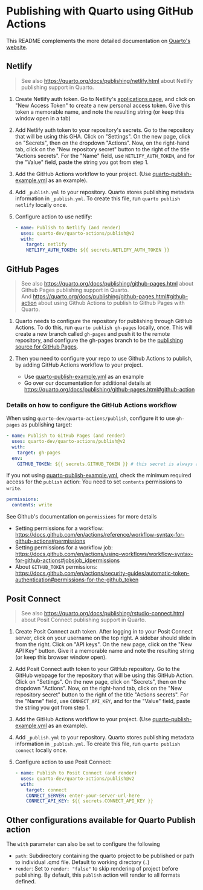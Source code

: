 
# Publishing with Quarto using GitHub Actions

This README complements the more detailed documentation on [Quarto's website](https://quarto.org/docs/publishing/).

## Netlify 

> See also <https://quarto.org/docs/publishing/netlify.html> about Netlify publishing support in Quarto.

1. Create Netlify auth token. Go to Netlify's [applications page](https://app.netlify.com/user/applications), and click on "New Access Token" to create a new personal access token.
Give this token a memorable name, and note the resulting string (or keep this window open in a tab)

2. Add Netlify auth token to your repository's secrets. Go to the repository that will be using this GHA. Click on "Settings". On the new page, click on "Secrets", then on the dropdown "Actions". Now, on the right-hand tab, click on the "New repository secret" button to the right of the title "Actions secrets". For the "Name" field, use `NETLIFY_AUTH_TOKEN`, and for the "Value" field, paste the string you got from step 1.

3. Add the GitHub Actions workflow to your project. (Use [quarto-publish-example.yml](../examples/quarto-publish-example.yml) as an example).

4. Add `_publish.yml` to your repository. Quarto stores publishing metadata information in `_publish.yml`. To create this file, run `quarto publish netlify` locally once.

5. Configure action to use netlify:
   
   ```yaml
   - name: Publish to Netlify (and render)
     uses: quarto-dev/quarto-actions/publish@v2
     with:
       target: netlify
       NETLIFY_AUTH_TOKEN: ${{ secrets.NETLIFY_AUTH_TOKEN }}
   ```

## GitHub Pages

> See also <https://quarto.org/docs/publishing/github-pages.html> about Github Pages publishing support in Quarto.  
> And <https://quarto.org/docs/publishing/github-pages.html#github-action> about using Github Actions to publish to Github Pages with Quarto.

1. Quarto needs to configure the repository for publishing through GitHub Actions. To do this, run `quarto publish gh-pages` locally, once. This will create a new branch called `gh-pages` and push it to the remote repository, and configure the gh-pages branch to be the [publishing source for GitHub Pages](https://quarto.org/docs/publishing/github-pages.html#source-branch).

2. Then you need to configure your repo to use Github Actions to publish, by adding GitHub Actions workflow to your project.
   - Use [quarto-publish-example.yml](../examples/quarto-publish-example.yml) as an example
   - Go over our documentation for additional details at <https://quarto.org/docs/publishing/github-pages.html#github-action>

### Details on how to configure the GitHub Actions workflow

When using `quarto-dev/quarto-actions/publish`, configure it to use `gh-pages` as publishing target:

```yaml
- name: Publish to GitHub Pages (and render)
  uses: quarto-dev/quarto-actions/publish@v2
  with:
    target: gh-pages
  env:
    GITHUB_TOKEN: ${{ secrets.GITHUB_TOKEN }} # this secret is always available for github actions
```

If you not using [quarto-publish-example.yml](../examples/quarto-publish-example.yml), check the minimum required access for the `publish` action: You need to set `contents` permissions to `write`.

```yaml
permissions:
  contents: write
```

See Github's documentation on `permissions` for more details
- Setting permissions for a workflow: https://docs.github.com/en/actions/reference/workflow-syntax-for-github-actions#permissions
- Setting permissions for a workflow job: https://docs.github.com/en/actions/using-workflows/workflow-syntax-for-github-actions#jobsjob_idpermissions
- About `GITHUB_TOKEN` permissions: https://docs.github.com/en/actions/security-guides/automatic-token-authentication#permissions-for-the-github_token


## Posit Connect

> See also <https://quarto.org/docs/publishing/rstudio-connect.html> about Posit Connect publishing support in Quarto.  

1. Create Posit Connect auth token.  After logging in to your Posit Connect server, click on your username on the top right. A sidebar should slide in from the right. Click on "API keys". On the new page, click on the "New API Key" button. Give it a memorable name and note the resulting string (or keep this browser window open).

2. Add Posit Connect auth token to your GitHub repository. Go to the GitHub webpage for the repository that will be using this GitHub Action. Click on "Settings". On the new page, click on "Secrets", then on the dropdown "Actions". Now, on the right-hand tab, click on the "New repository secret" button to the right of the title "Actions secrets". For the "Name" field, use `CONNECT_API_KEY`, and for the "Value" field, paste the string you got from step 1.

3. Add the GitHub Actions workflow to your project. (Use [quarto-publish-example.yml](../examples/quarto-publish-example.yml) as an example).

4. Add `_publish.yml` to your repository. Quarto stores publishing metadata information in `_publish.yml`. To create this file, run `quarto publish connect` locally once.

5. Configure action to use Posit Connect:

   ```yaml
   - name: Publish to Posit Connect (and render)
     uses: quarto-dev/quarto-actions/publish@v2
     with:
       target: connect
       CONNECT_SERVER: enter-your-server-url-here
       CONNECT_API_KEY: ${{ secrets.CONNECT_API_KEY }} 
   ```

## Other configurations available for Quarto Publish action

The `with` parameter can also be set to configure the following

* `path`: Subdirectory containing the quarto project to be published or path to individual .qmd file. Default to working directory (`.`)
* `render`: Set to `render: "false"` to skip rendering of project before publishing. By default, this `publish` action will render to all formats defined.
